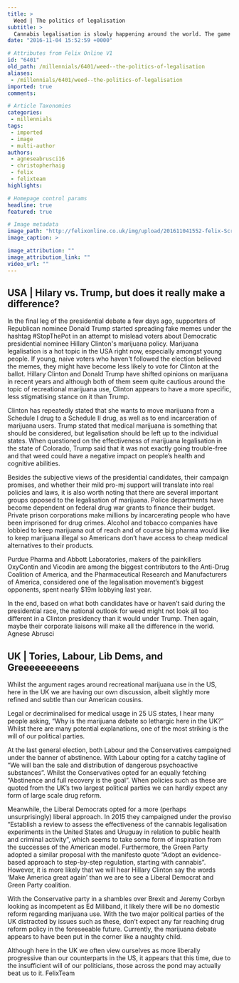 ```yaml
---
title: >
  Weed | The politics of legalisation
subtitle: >
  Cannabis legalisation is slowly happening around the world. The game is more political than anything else. How do we compare with the US?
date: "2016-11-04 15:52:59 +0000"

# Attributes from Felix Online V1
id: "6401"
old_path: /millennials/6401/weed--the-politics-of-legalisation
aliases:
 - /millennials/6401/weed--the-politics-of-legalisation
imported: true
comments:

# Article Taxonomies
categories:
 - millennials
tags:
 - imported
 - image
 - multi-author
authors:
 - agneseabrusci16
 - christopherhaig
 - felix
 - felixteam
highlights:

# Homepage control params
headline: true
featured: true

# Image metadata
image_path: "http://felixonline.co.uk/img/upload/201611041552-felix-Screen Shot 2016-11-04 at 15.52.32.png"
image_caption: >

image_attribution: ""
image_attribution_link: ""
video_url: ""
---
```


## USA | Hilary vs. Trump, but does it really make a difference?
In the final leg of the presidential debate a few days ago, supporters of Republican nominee Donald Trump started spreading fake memes under the hashtag #StopThePot in an attempt to mislead voters about Democratic presidential nominee Hillary Clinton's marijuana policy. Marijuana legalisation is a hot topic in the USA right now, especially amongst young people. If young, naive voters who haven't followed the election believed the memes, they might have become less likely to vote for Clinton at the ballot. Hillary Clinton and Donald Trump have shifted opinions on marijuana in recent years and although both of them seem quite cautious around the topic of recreational marijuana use, Clinton appears to have a more specific, less stigmatising stance on it than Trump.

Clinton has repeatedly stated that she wants to move marijuana from a Schedule I drug to a Schedule II drug, as well as to end incarceration of marijuana users. Trump stated that medical marijuana is something that should be considered, but legalisation should be left up to the individual states. When questioned on the effectiveness of marijuana legalisation in the state of Colorado, Trump said that it was not exactly going trouble-free and that weed could have a negative impact on people’s health and cognitive abilities.

Besides the subjective views of the presidential candidates, their campaign promises, and whether their mild pro-mj support will translate into real policies and laws, it is also worth noting that there are several important groups opposed to the legalisation of marijuana. Police departments have become dependent on federal drug war grants to finance their budget. Private prison corporations make millions by incarcerating people who have been imprisoned for drug crimes. Alcohol and tobacco companies have lobbied to keep marijuana out of reach and of course big pharma would like to keep marijuana illegal so Americans don’t have access to cheap medical alternatives to their products.

Purdue Pharma and Abbott Laboratories, makers of the painkillers OxyContin and Vicodin are among the biggest contributors to the Anti-Drug Coalition of America, and the Pharmaceutical Research and Manufacturers of America, considered one of the legalisation movement’s biggest opponents, spent nearly $19m lobbying last year.

In the end, based on what both candidates have or haven’t said during the presidential race, the national outlook for weed might not look all too different in a Clinton presidency than it would under Trump. Then again, maybe their corporate liaisons will make all the difference in the world.
Agnese Abrusci
## UK | Tories, Labour, Lib Dems, and Greeeeeeeeens
Whilst the argument rages around recreational marijuana use in the US, here in the UK we are having our own discussion, albeit slightly more refined and subtle than our American cousins.

Legal or decriminalised for medical usage in 25 US states, I hear many people asking, “Why is the marijuana debate so lethargic here in the UK?” Whilst there are many potential explanations, one of the most striking is the will of our political parties.

At the last general election, both Labour and the Conservatives campaigned under the banner of abstinence. With Labour opting for a catchy tagline of “We will ban the sale and distribution of dangerous psychoactive substances”. Whilst the Conservatives opted for an equally fetching “Abstinence and full recovery is the goal”. When policies such as these are quoted from the UK’s two largest political parties we can hardly expect any form of large scale drug reform.

Meanwhile, the Liberal Democrats opted for a more (perhaps unsurprisingly) liberal approach. In 2015 they campaigned under the proviso “Establish a review to assess the effectiveness of the cannabis legalisation experiments in the United States and Uruguay in relation to public health and criminal activity”, which seems to take some form of inspiration from the successes of the American model. Furthermore, the Green Party adopted a similar proposal with the manifesto quote “Adopt an evidence-based approach to step-by-step regulation, starting with cannabis”. However, it is more likely that we will hear Hillary Clinton say the words ‘Make America great again’ than we are to see a Liberal Democrat and Green Party coalition.

With the Conservative party in a shambles over Brexit and Jeremy Corbyn looking as incompetent as Ed Miliband, it likely there will be no domestic reform regarding marijuana use. With the two major political parties of the UK distracted by issues such as these, don’t expect any far reaching drug reform policy in the foreseeable future. Currently, the marijuana debate appears to have been put in the corner like a naughty child.

Although here in the UK we often view ourselves as more liberally progressive than our counterparts in the US, it appears that this time, due to the insufficient will of our politicians, those across the pond may actually beat us to it.
FelixTeam
